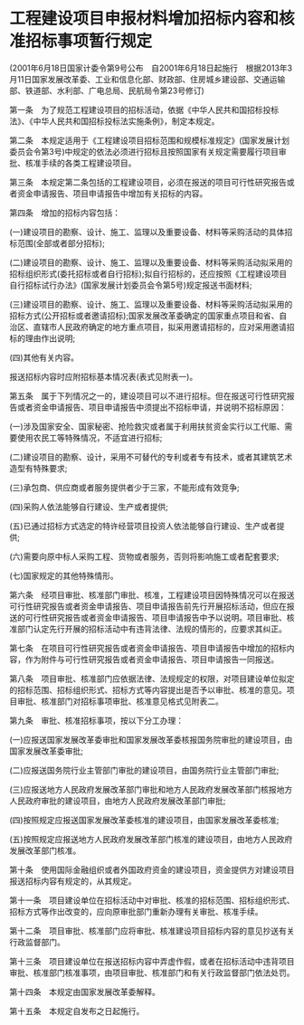 # 工程建设项目申报材料增加招标内容和核准招标事项暂行规定

(2001年6月18日国家计委令第9号公布 自2001年6月18日起施行 根据2013年3月11日国家发展改革委、工业和信息化部、财政部、住房城乡建设部、交通运输部、铁道部、水利部、广电总局、民航局令第23号修订)



第一条 为了规范工程建设项目的招标活动，依据《中华人民共和国招标投标法》、《中华人民共和国招标投标法实施条例》，制定本规定。

第二条 本规定适用于《工程建设项目招标范围和规模标准规定》(国家发展计划委员会令第3号)中规定的依法必须进行招标且按照国家有关规定需要履行项目审批、核准手续的各类工程建设项目。

第三条 本规定第二条包括的工程建设项目，必须在报送的项目可行性研究报告或者资金申请报告、项目申请报告中增加有关招标的内容。

第四条 增加的招标内容包括：

(一)建设项目的勘察、设计、施工、监理以及重要设备、材料等采购活动的具体招标范围(全部或者部分招标);

(二)建设项目的勘察、设计、施工、监理以及重要设备、材料等采购活动拟采用的招标组织形式(委托招标或者自行招标);拟自行招标的，还应按照《工程建设项目自行招标试行办法》(国家发展计划委员会令第5号)规定报送书面材料;

(三)建设项目的勘察、设计、施工、监理以及重要设备、材料等采购活动拟采用的招标方式(公开招标或者邀请招标);国家发展改革委确定的国家重点项目和省、自治区、直辖市人民政府确定的地方重点项目，拟采用邀请招标的，应对采用邀请招标的理由作出说明;

(四)其他有关内容。

报送招标内容时应附招标基本情况表(表式见附表一)。

第五条 属于下列情况之一的，建设项目可以不进行招标。但在报送可行性研究报告或者资金申请报告、项目申请报告中须提出不招标申请，并说明不招标原因：

(一)涉及国家安全、国家秘密、抢险救灾或者属于利用扶贫资金实行以工代赈、需要使用农民工等特殊情况，不适宜进行招标;

(二)建设项目的勘察、设计，采用不可替代的专利或者专有技术，或者其建筑艺术造型有特殊要求;

(三)承包商、供应商或者服务提供者少于三家，不能形成有效竞争;

(四)采购人依法能够自行建设、生产或者提供;

(五)已通过招标方式选定的特许经营项目投资人依法能够自行建设、生产或者提供;

(六)需要向原中标人采购工程、货物或者服务，否则将影响施工或者配套要求;

(七)国家规定的其他特殊情形。

第六条 经项目审批、核准部门审批、核准，工程建设项目因特殊情况可以在报送可行性研究报告或者资金申请报告、项目申请报告前先行开展招标活动，但应在报送的可行性研究报告或者资金申请报告、项目申请报告中予以说明。项目审批、核准部门认定先行开展的招标活动中有违背法律、法规的情形的，应要求其纠正。

第七条 在项目可行性研究报告或者资金申请报告、项目申请报告中增加的招标内容，作为附件与可行性研究报告或者资金申请报告、项目申请报告一同报送。

第八条 项目审批、核准部门应依据法律、法规规定的权限，对项目建设单位拟定的招标范围、招标组织形式、招标方式等内容提出是否予以审批、核准的意见。项目审批、核准部门对招标事项审批、核准意见格式见附表二。

第九条 审批、核准招标事项，按以下分工办理：

(一)应报送国家发展改革委审批和国家发展改革委核报国务院审批的建设项目，由国家发展改革委审批;

(二)应报送国务院行业主管部门审批的建设项目，由国务院行业主管部门审批;

(三)应报送地方人民政府发展改革部门审批和地方人民政府发展改革部门核报地方人民政府审批的建设项目，由地方人民政府发展改革部门审批;

(四)按照规定应报送国家发展改革委核准的建设项目，由国家发展改革委核准;

(五)按照规定应报送地方人民政府发展改革部门核准的建设项目，由地方人民政府发展改革部门核准。

第十条 使用国际金融组织或者外国政府资金的建设项目，资金提供方对建设项目报送招标内容有规定的，从其规定。

第十一条 项目建设单位在招标活动中对审批、核准的招标范围、招标组织形式、招标方式等作出改变的，应向原审批部门重新办理有关审批、核准手续。

第十二条 项目审批、核准部门应将审批、核准建设项目招标内容的意见抄送有关行政监督部门。

第十三条 项目建设单位在报送招标内容中弄虚作假，或者在招标活动中违背项目审批、核准部门核准事项，由项目审批、核准部门和有关行政监督部门依法处罚。

第十四条 本规定由国家发展改革委解释。

第十五条 本规定自发布之日起施行。